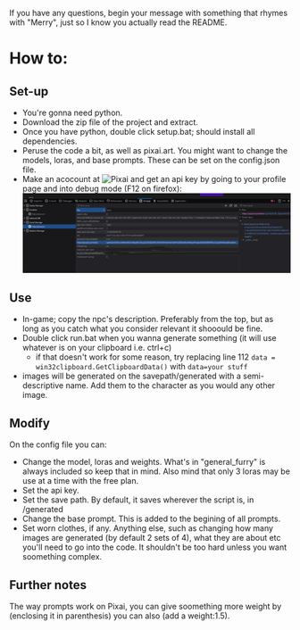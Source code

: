 If you have any questions, begin your message with something that rhymes with "Merry", just so I know you actually read the README.
# How to:

## Set-up

+ You're gonna need python.
+ Download the zip file of the project and extract.
+ Once you have python, double click setup.bat; should install all dependencies. 
+ Peruse the code a bit, as well as pixai.art. You might want to change the models, loras, and base prompts. These can be set on the config.json file.
+ Make an acocount at ![Pixai](https://pixai.art/) and get an api key by going to your profile page and into debug mode (F12 on firefox):
![](https://github.com/Quiece/ai-gen/blob/main/howToGetToken.png?raw=true)

## Use


+ In-game; copy the npc's description. Preferably from the top, but as long as you catch what you consider relevant it shooould be fine.
+ Double click run.bat when you wanna generate something (it will use whatever is on your clipboard i.e. ctrl+c) 
  + if that doesn't work for some reason,  try replacing line 112 `data = win32clipboard.GetClipboardData()` with `data=your stuff`
+ images will be generated on the savepath/generated with a semi-descriptive name. Add them to the character as you would any other image.

## Modify
On the config file you can:
+ Change the model, loras and weights. What's in "general_furry" is always included so keep that in mind. Also mind that only 3 loras may be use at a time with the free plan.
+ Set the api key.
+ Set the save path. By default, it saves wherever the script is, in /generated
+ Change the base prompt. This is added to the begining of all prompts.
+ Set worn clothes, if any.
Anything else, such as changing how many images are generated (by default 2 sets of 4), what they are about etc you'll need to go into the code. It shouldn't be too hard unless you want soomething complex.

## Further notes

The way prompts work on Pixai, you can give soomething more weight by (enclosing it in parenthesis) you can also (add a weight:1.5).


